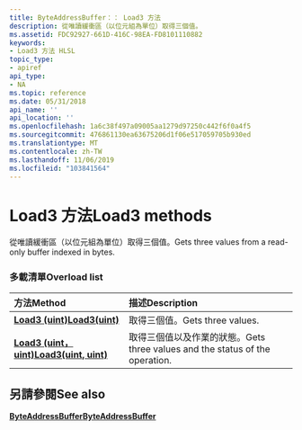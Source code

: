 ```yaml
---
title: ByteAddressBuffer：： Load3 方法
description: 從唯讀緩衝區（以位元組為單位）取得三個值。
ms.assetid: FDC92927-661D-416C-98EA-FD8101110882
keywords:
- Load3 方法 HLSL
topic_type:
- apiref
api_type:
- NA
ms.topic: reference
ms.date: 05/31/2018
api_name: ''
api_location: ''
ms.openlocfilehash: 1a6c38f497a09005aa1279d97250c442f6f0a4f5
ms.sourcegitcommit: 476861130ea63675206d1f06e517059705b930ed
ms.translationtype: MT
ms.contentlocale: zh-TW
ms.lasthandoff: 11/06/2019
ms.locfileid: "103841564"
---
```

# <a name="load3-methods"></a><span data-ttu-id="8966f-104">Load3 方法</span><span class="sxs-lookup"><span data-stu-id="8966f-104">Load3 methods</span></span>

<span data-ttu-id="8966f-105">從唯讀緩衝區（以位元組為單位）取得三個值。</span><span class="sxs-lookup"><span data-stu-id="8966f-105">Gets three values from a read-only buffer indexed in bytes.</span></span>

### <a name="overload-list"></a><span data-ttu-id="8966f-106">多載清單</span><span class="sxs-lookup"><span data-stu-id="8966f-106">Overload list</span></span>



| <span data-ttu-id="8966f-107">方法</span><span class="sxs-lookup"><span data-stu-id="8966f-107">Method</span></span>                                                            | <span data-ttu-id="8966f-108">描述</span><span class="sxs-lookup"><span data-stu-id="8966f-108">Description</span></span>                                                    |
|:------------------------------------------------------------------|:---------------------------------------------------------------|
| [<span data-ttu-id="8966f-109">**Load3 (uint)**</span><span class="sxs-lookup"><span data-stu-id="8966f-109">**Load3(uint)**</span></span>](sm5-object-byteaddressbuffer-load3.md)         | <span data-ttu-id="8966f-110">取得三個值。</span><span class="sxs-lookup"><span data-stu-id="8966f-110">Gets three values.</span></span> <br/>                                 |
| [<span data-ttu-id="8966f-111">**Load3 (uint，uint)**</span><span class="sxs-lookup"><span data-stu-id="8966f-111">**Load3(uint, uint)**</span></span>](sm5-object-byteaddressbuffer-load3-2.md) | <span data-ttu-id="8966f-112">取得三個值以及作業的狀態。</span><span class="sxs-lookup"><span data-stu-id="8966f-112">Gets three values and the status of the operation.</span></span> <br/> |



## <a name="see-also"></a><span data-ttu-id="8966f-113">另請參閱</span><span class="sxs-lookup"><span data-stu-id="8966f-113">See also</span></span>

<dl> <dt>

[<span data-ttu-id="8966f-114">**ByteAddressBuffer**</span><span class="sxs-lookup"><span data-stu-id="8966f-114">**ByteAddressBuffer**</span></span>](sm5-object-byteaddressbuffer.md)
</dt> </dl>

 

 





